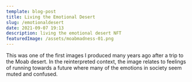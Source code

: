 ```yaml
---
template: blog-post
title: Living the Emotional Desert
slug: /emotionaldesert
date: 2021-09-07 19:13
description: living the emotional desert NFT
featuredImage: /assets/moabmadness-01.png
---
```

This was one of the first images I produced many years ago after a trip to the Moab desert. In the reinterpreted context, the image relates to feelings of running towards a future where many of the emotions in society seem muted and confused.